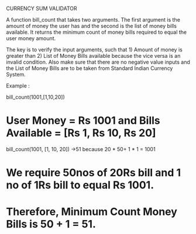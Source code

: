 CURRENCY SUM VALIDATOR

A function bill_count that takes two arguments. The first argument is the amount of money the user has and the second 
is the list of money bills available. It returns the minimum count of money bills required to equal the user money amount.

The key is to verify the input arguments, such that 1) Amount of money is greater than 2) List of Money Bills
available because the vice versa is an invalid condition. Also make sure that there are no negative value inputs and the 
List of Money Bills are to be taken from Standard Indian Currency System.

Example :

bill_count(1001,[1,10,20])
# User Money = Rs 1001 and Bills Available = [Rs 1, Rs 10, Rs 20]

bill_count(1001, [1, 10, 20]) ->51 because 20 * 50+ 1 * 1 = 1001
# We require 50nos of  20Rs bill and 1 no of 1Rs bill to equal Rs 1001.
# Therefore, Minimum Count Money Bills is 50 + 1 = 51.
